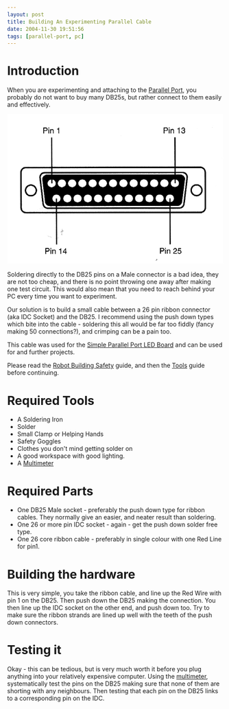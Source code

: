 ```yaml
---
layout: post
title: Building An Experimenting Parallel Cable
date: 2004-11-30 19:51:56
tags: [parallel-port, pc]
---
```

# Introduction

When you are experimenting and attaching to the <a class="wiki" href="/wiki/parallel_port.html" title="Parallel Port">Parallel Port</a>, you probably do not want to buy many DB25s, but rather connect to them easily and effectively.

<img class="img-responsive" src="/galleries/gallery-1-common-images/119-parallel.gif"/>

Soldering directly to the DB25 pins on a Male connector is a bad idea, they are not too cheap, and there is no point throwing one away after making one test circuit. This would also mean that you need to reach behind your PC every time you want to experiment.

Our solution is to build a small cable between a 26 pin ribbon connector (aka IDC Socket) and the DB25. I recommend using the push down types which bite into the cable - soldering this all would be far too fiddly (fancy making 50 connections?), and crimping can be a pain too.

This cable was used for the [Simple Parallel Port LED Board](/2004/11/05/simple-parallel-port-led.html) and can be used for  and further projects.

Please read the <a class="wiki" href="/wiki/robot_building_safety.html" title="Building robots can be dangerous - tips to help your safety">Robot Building Safety</a> guide, and then the <a class="wiki" href="/wiki/robot_tools.html" title="Tools that are often required to get started in robot building">Tools</a> guide before continuing.

# Required Tools

*  A Soldering Iron
*  Solder
*  Small Clamp or Helping Hands
*  Safety Goggles
*  Clothes you don't mind getting solder on
*  A good workspace with good lighting.
*  A <a class="wiki" href="/wiki/multimeter.html" title="MultiMeter">Multimeter</a>

# Required Parts

*  One DB25 Male socket - preferably the push down type for ribbon cables. They normally give an easier, and neater result than soldering.
*  One 26 or more pin IDC socket - again - get the push down solder free type.
*  One 26 core ribbon cable - preferably in single colour with one Red Line for pin1.


# Building the hardware

This is very simple, you take the ribbon cable, and line up the Red Wire with pin 1 on the DB25. Then push down the DB25 making the connection. You then line up the IDC socket on the other end, and push down too. Try to make sure the ribbon strands are lined up well with the teeth of the push down connectors.

# Testing it

Okay - this can be tedious, but is very much worth it before you plug anything into your relatively expensive computer. Using the <a class="wiki" href="/wiki/multimeter.html" title="MultiMeter">multimeter</a>, systematically test the pins on the DB25 making sure that none of them are shorting with any neighbours. Then testing that each pin on the DB25 links to a corresponding pin on the IDC.
